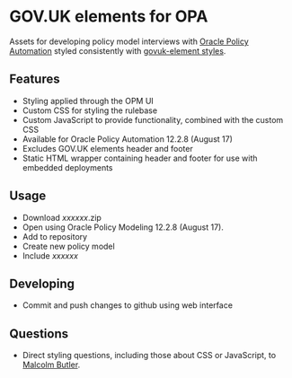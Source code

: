 # GOV.UK elements for OPA
Assets for developing policy model interviews with [Oracle Policy Automation](https://www.oracle.com/applications/oracle-policy-automation/index.html) styled consistently with [govuk-element styles](https://govuk-elements.herokuapp.com/).

## Features
-	Styling applied through the OPM UI
-	Custom CSS for styling the rulebase
-	Custom JavaScript to provide functionality, combined with the custom CSS
-	Available for Oracle Policy Automation 12.2.8 (August 17)
-	Excludes GOV.UK elements header and footer
-	Static HTML wrapper containing header and footer for use with embedded deployments

## Usage
-	Download *xxxxxx*.zip
-	Open using Oracle Policy Modeling 12.2.8 (August 17).
-	Add to repository
-	Create new policy model
-	Include *xxxxxx*

## Developing
- Commit and push changes to github using web interface

## Questions
- Direct styling questions, including those about CSS or JavaScript, to [Malcolm Butler](mailto:malcolm.butler@legalaid.gsi.gov.uk?subject=Gov-Styled-OPA-Rulebase). 
